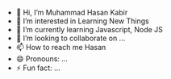- 👋 Hi, I’m Muhammad Hasan Kabir
- 👀 I’m interested in Learning New Things
- 🌱 I’m currently learning Javascript, Node JS
- 💞️ I’m looking to collaborate on ...
- 📫 How to reach me Hasan
- 😄 Pronouns: ...
- ⚡ Fun fact: ...

<!---
HasanKabir77/HasanKabir77 is a ✨ special ✨ repository because its `README.md` (this file) appears on your GitHub profile.
You can click the Preview link to take a look at your changes.
--->
